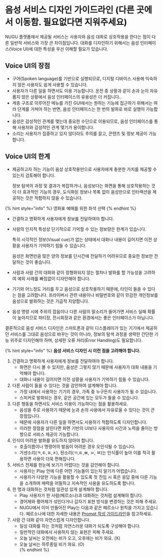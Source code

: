 # 음성 서비스 디자인 가이드라인 \(다른 곳에서 이동함. 필요없다면 지워주세요\)

NUGU 플랫폼에서 제공될 서비스는 사용자와 음성 대화로 상호작용을 한다는 점이 다른 일반적 서비스와 가장 큰 차이점입니다. 대화를 디자인하기 위해서는 음성 인터페이스\(Voice UI\)에 대한 특성을 우선 이해할 필요가 있습니다.

## Voice UI의 장점

* 구어\(Spoken language\)를 기반으로 실행되므로, 디지털 디바이스 사용에 익숙하지 않은 사용자도 쉽게 사용할 수 있습니다.
* 사용자가 다른 일을 하면서도 이용 가능합니다. 운전 중 상황과 같이 손과 눈이 자유롭지 않은 상황에서 음성 인터페이스의 유용성은 더 커집니다..
* 계층 구조로 이루어진 메뉴를 가진 GUI에서는 원하는 기능에 접근하기 위해서는 여러 단계를 거쳐야 하는 반면, 음성 인터페이스는 한 번의 발화로 바로 실행이 가능합니다.
* 음성은 감성적인 관계를 맺는데 중요한 수단으로 이용되므로, 음성 인터페이스를 통해 사용자와 감성적인 관계 맺기가 용이합니다.
* 소리는 사용자가 집중하고 있지 않더라도 주의를 끌고, 콘텐츠 및 정보 제공이 가능합니다.

## Voice UI의 한계

* 제공하고자 하는 기능이 음성 상호작용만으로 사용자에게 충분한 가치를 제공할 수 있는지 검토해야 합니다.

  정보 탐색의 과정 및 결과가 복잡하거나, 음성보다는 화면을 통해 상호작용하는 것이 더 효과적인 기능의 경우, 도식화된 정보나 목록 없이 음성만으로 인터랙션을 제공하는 것은 적합하지 않을 수 있습니다.

{% hint style="info" %}
영화표 예매를 위한 좌석 선택
{% endhint %}

* 간결하고 명확하게 사용자에게 정보를 전달하여야 합니다.
* 사람의 인지적 특성상 단기적으로 기억할 수 있는 정보량은 한계가 있습니다.

  특히 시각적인 정보\(Visual cue\)가 없는 상태에서 대화나 내용이 길어지면 이전 상황을 사용자가 기억하기 힘들 수 있습니다.

  음성은 화면만큼 많은 양의 정보를 단시간에 전달하기 어려우므로 중요한 정보만 전달하는 것이 좋습니다.

* 사람과 사람 간의 대화와 같이 정형화되지 않는 절차나 발화를 할 가능성을 고려하여 예외 사례를 빠짐없이 디자인해야 합니다.
* 기기와 어느정도 거리를 두고 음성으로 상호작용하기 때문에, 타인이 들을 수 있다는 점을 고려합니다. 프라이버시 관련 내용이나 비밀번호와 같이 민감한 개인정보를 음성으로 발화하는 것은 가급적 지양합니다.
* 음성 명령 시에 주위의 잡음이나 다른 사람의 말소리가 들어가면 서비스 실패 확률이 높아지므로 파티장, 전시회장과 같은 환경에서는 좋은 인터페이스가 아닙니다.

결론적으로 음성 서비스 디자인은 스마트폰과 같이 디스플레이가 있는 기기에서 제공하던 서비스를 그대로 음성으로 바꾸는 것이 아니라, 정보의 탐색 과정을 생략한 간단한 기능 위주로 디자인해야 하며, 상세한 오류 처리\(Error Handling\)도 필요합니다.

{% hint style="info" %}
**음성 서비스 디자인 시 이런 점을 고려해야 합니다.**

1. 간결하고 명확하게 사용자에게 정보를 전달하여야 합니다.
   * 화면은 다시 볼 수 있지만, 음성은 그렇지 않기 때문에 사용자가 대화 내용을 기억해야 합니다.
   * 대화나 내용이 길어지면 이전 상황을 사용자가 기억하기 힘들 수 있습니다.  
2. 다른 사람이 들을 수 있다는 것을 감안하여 설계해야 합니다.
   * 가정 내에서 사용하는 기기의 경우, 가족 중 누구든지 사용자가 될 수 있습니다.
   * 스피커로 발화되는 경우, 같은 공간에 있는 모두가 들을 수 있습니다.  
3. 다른 행동을 하면서도 서비스 이용이 가능하다는 점을 활용하세요.
   * 음성을 주로 사용하기 때문에 눈과 손의 사용에서 자유로울 수 있다는 것이 큰 장점입니다.
   * 때문에 사용자가 다른 일을 하면서도 사용하기 적합하도록 디자인합니다. 
   * 이러한 장점을 살린다면 화면 기반의 UI보다 사용자의 시간과 노력을 줄이는 방향으로 서비스 제공이 가능합니다.  
4. 인식이 어려운 발화를 유도하지 않아야 합니다.
   * 호출이름이나 명령어의 발음이 어려운 경우 오인식될 수 있습니다.
   * 거센소리\(ㅋ,ㅌ,ㅍ,ㅊ\), 된소리\(ㄲ,ㄸ,ㅃ, ㅆ, ㅉ\)는 인식률이 높아 이를 적극 활용하면 사용이 더욱 편해집니다.  
5. 서비스 전체를 한눈에 보기가 어렵다는 것을 감안해야 합니다.
   * 사용자는 Play 안에 다른 어떤 기능들이 있는지 알기가 어렵습니다.
   * 사용자가 다양한 기능을 활용할 수 있도록 첫 진입 시 혹은 응답 중에 다른 기능을 소개하여 매력을 어필하고 지속적인 사용을 유도하도록 합니다.  
6. 한 명과 대화하는 것처럼 일관성 있게 설계해야 합니다.
   * Play 사용자가 한 사람\(페르소나\)과 대화하는 것처럼 설계해야 합니다.
   * 경어체와 평어체가 섞인다거나 갑자기 표현 방식을 변경하는 것은 피해 주세요.
   * NUGU에서 이미 만들어진 Play는 다음과 같은 페르소나 원칙을 가지고 있습니다. 페르소나에 대한 자세한 내용은 [Prompt 작성 가이드라인]()을 참고하세요.  
7. 사람 간 대화 같이 자연스럽게 디자인합니다.
   * 일상 대화를 하는 것처럼 자연스러운 대화가 되도록 구성해야 합니다.
   * 일반적인 대화에서 사용하지 않는 표현은 피해 주세요.
   * 오늘 날씨는 오전에는 비가 오고, 오후에는 비가 와요. \(X\)
   * 오늘 날씨는 하루종일 비가 와요. \(O\)  
{% endhint %}

